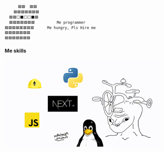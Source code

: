 ```bash
      🟩🟩  🟩🟩
    🟩🟩🟩🟩🟩🟩🟩
  🟩🟩⬜⬛⬜⬜⬛🟩
  🟩🟩🟩🟩🟩🟩🟩          Me programmer
🟩🟩🟩🟩🟥🟥🟥🟥      Me hungry, Pls Hire me
🟩🟩🟩🟩🟩🟩🟩
🟦🟦🟦🟦🟦🟦🟦
```

### Me skills

<img src="asset/wojak-bigbrain.gif">
